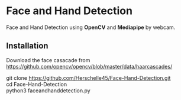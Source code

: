 # Face and Hand Detection
Face and Hand Detection using **OpenCV** and **Mediapipe** by webcam. 

## Installation 

Download the face casacade from https://github.com/opencv/opencv/blob/master/data/haarcascades/

git clone https://github.com/Herschelle45/Face-Hand-Detection.git<br/>
cd Face-Hand-Detection<br/>
python3 faceandhanddetection.py
